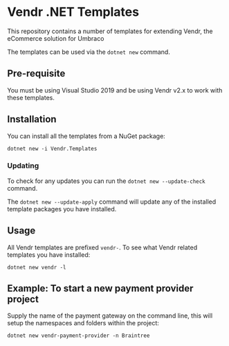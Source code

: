 ﻿# Vendr .NET Templates

This repository contains a number of templates for extending Vendr, the eCommerce solution for Umbraco 

The templates can be used via the `dotnet new` command.

## Pre-requisite
You must be using Visual Studio 2019 and be using Vendr v2.x to work with these templates.


## Installation 
You can install all the templates from a NuGet package:

```
dotnet new -i Vendr.Templates
```

### Updating
To check for any updates you can run the `dotnet new --update-check` command. 

The `dotnet new --update-apply` command will update any of the installed template packages you have installed.

## Usage
All Vendr templates are prefixed `vendr-`. To see what Vendr related templates you have installed: 

```
dotnet new vendr -l
```

## Example: To start a new payment provider project

Supply the name of the payment gateway on the command line, this will setup the namespaces and folders within the project:

```
dotnet new vendr-payment-provider -n Braintree
```